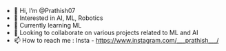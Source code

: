 - 👋 Hi, I’m @Prathish07
- 👀 Interested in AI, ML, Robotics
- 🌱 Currently learning ML
- 💞️ Looking to collaborate on various projects related to ML and AI
- 📫 How to reach me : Insta - https://www.instagram.com/___prathish___/

<!---
Prathish07/Prathish07 is a ✨ special ✨ repository because its `README.md` (this file) appears on your GitHub profile.
You can click the Preview link to take a look at your changes.
--->
